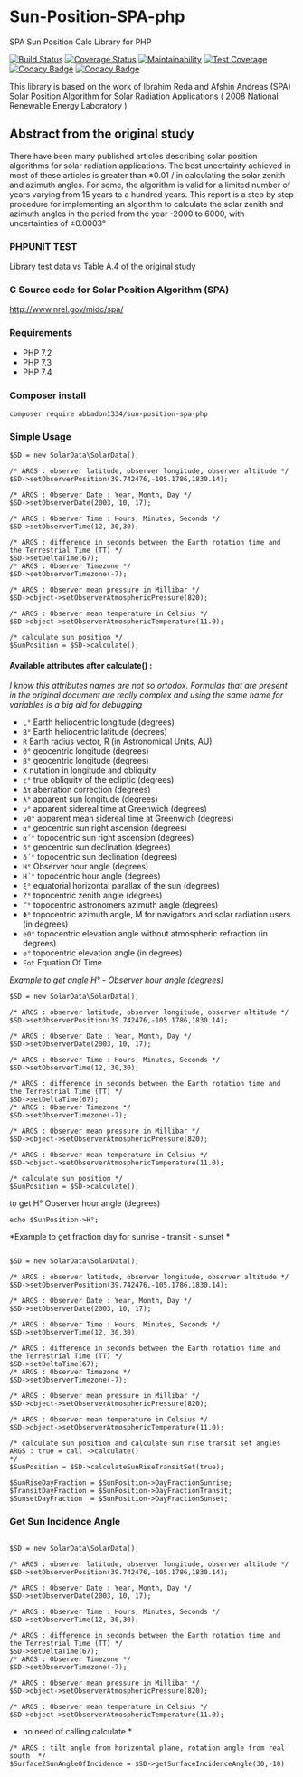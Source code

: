 # Sun-Position-SPA-php
SPA Sun Position Calc Library for PHP

[![Build Status](https://travis-ci.org/abbadon1334/sun-position-spa-php.svg?branch=master)](https://travis-ci.org/abbadon1334/sun-position-spa-php)
[![Coverage Status](https://coveralls.io/repos/github/abbadon1334/sun-position-spa-php/badge.svg?branch=upgrade-to-unit-8)](https://coveralls.io/github/abbadon1334/sun-position-spa-php?branch=upgrade-to-unit-8)
[![Maintainability](https://api.codeclimate.com/v1/badges/fe0c85053b434e296254/maintainability)](https://codeclimate.com/github/abbadon1334/sun-position-spa-php/maintainability)
[![Test Coverage](https://api.codeclimate.com/v1/badges/fe0c85053b434e296254/test_coverage)](https://codeclimate.com/github/abbadon1334/sun-position-spa-php/test_coverage)
[![Codacy Badge](https://api.codacy.com/project/badge/Grade/a3898544085a45b097a08cf01bff3131)](https://www.codacy.com/app/abbadon1334/sun-position-spa-php?utm_source=github.com&amp;utm_medium=referral&amp;utm_content=abbadon1334/sun-position-spa-php&amp;utm_campaign=Badge_Grade)
[![Codacy Badge](https://api.codacy.com/project/badge/Coverage/a3898544085a45b097a08cf01bff3131)](https://www.codacy.com/app/abbadon1334/sun-position-spa-php?utm_source=github.com&amp;utm_medium=referral&amp;utm_content=abbadon1334/sun-position-spa-php&amp;utm_campaign=Badge_Coverage)

This library is based on the work of Ibrahim Reda and Afshin Andreas
(SPA) Solar Position Algorithm for Solar Radiation Applications ( 2008 National Renewable Energy Laboratory )

## Abstract from the original study
There have been many published articles describing solar position algorithms for solar radiation
applications. The best uncertainty achieved in most of these articles is greater than ±0.01 / in
calculating the solar zenith and azimuth angles. For some, the algorithm is valid for a limited
number of years varying from 15 years to a hundred years. This report is a step by step procedure
for implementing an algorithm to calculate the solar zenith and azimuth angles in the period from
the year -2000 to 6000, with uncertainties of ±0.0003°

### PHPUNIT TEST
Library test data vs Table A.4 of the original study

### C Source code for Solar Position Algorithm (SPA) 
http://www.nrel.gov/midc/spa/

### Requirements
 - PHP 7.2
 - PHP 7.3
 - PHP 7.4

### Composer install
```
composer require abbadon1334/sun-position-spa-php
```

### Simple Usage
```
$SD = new SolarData\SolarData();

/* ARGS : observer latitude, observer longitude, observer altitude */
$SD->setObserverPosition(39.742476,-105.1786,1830.14);

/* ARGS : Observer Date : Year, Month, Day */
$SD->setObserverDate(2003, 10, 17);

/* ARGS : Observer Time : Hours, Minutes, Seconds */
$SD->setObserverTime(12, 30,30);

/* ARGS : difference in seconds between the Earth rotation time and the Terrestrial Time (TT) */
$SD->setDeltaTime(67);
/* ARGS : Observer Timezone */
$SD->setObserverTimezone(-7);

/* ARGS : Observer mean pressure in Millibar */
$SD->object->setObserverAtmosphericPressure(820);

/* ARGS : Observer mean temperature in Celsius */
$SD->object->setObserverAtmosphericTemperature(11.0);

/* calculate sun position */
$SunPosition = $SD->calculate();
```
#### Available attributes after calculate() :

*I know this attributes names are not so ortodox.*
*Formulas that are present in the original document are really complex and using the same name for variables is a big aid for debugging*

* `L°` Earth heliocentric longitude (degrees)
* `B°` Earth heliocentric latitude (degrees)
* `R` Earth radius vector, R (in Astronomical Units, AU)
* `Θ°` geocentric longitude (degrees)
* `β°` geocentric longitude (degrees)
* `X` nutation in longitude and obliquity
* `ε°` true obliquity of the ecliptic (degrees)
* `Δτ` aberration correction (degrees)
* `λ°` apparent sun longitude (degrees)
* `ν°` apparent sidereal time at Greenwich (degrees)
* `ν0°` apparent mean sidereal time at Greenwich (degrees)
* `α°` geocentric sun right ascension (degrees)
* `α´°` topocentric sun right ascension (degrees)
* `δ°` geocentric sun declination (degrees)
* `δ´°` topocentric sun declination (degrees)
* `H°` Observer hour angle (degrees)
* `H´°` topocentric hour angle (degrees)
* `ξ°` equatorial horizontal parallax of the sun (degrees)
* `Z°` topocentric zenith angle (degrees)
* `Γ°` topocentric astronomers azimuth angle (degrees)
* `Φ°` topocentric azimuth angle, M for navigators and solar radiation users (in degrees)
* `e0°` topocentric elevation angle without atmospheric refraction (in degrees)
* `e°` topocentric elevation angle (in degrees)
* `Eot` Equation Of Time

*Example to get angle H° - Observer hour angle (degrees)*
```
$SD = new SolarData\SolarData();

/* ARGS : observer latitude, observer longitude, observer altitude */
$SD->setObserverPosition(39.742476,-105.1786,1830.14);

/* ARGS : Observer Date : Year, Month, Day */
$SD->setObserverDate(2003, 10, 17);

/* ARGS : Observer Time : Hours, Minutes, Seconds */
$SD->setObserverTime(12, 30,30);

/* ARGS : difference in seconds between the Earth rotation time and the Terrestrial Time (TT) */
$SD->setDeltaTime(67);
/* ARGS : Observer Timezone */
$SD->setObserverTimezone(-7);

/* ARGS : Observer mean pressure in Millibar */
$SD->object->setObserverAtmosphericPressure(820);

/* ARGS : Observer mean temperature in Celsius */
$SD->object->setObserverAtmosphericTemperature(11.0);

/* calculate sun position */
$SunPosition = $SD->calculate();
```
to get H° Observer hour angle (degrees)
```
echo $SunPosition->H°;
```

*Example to get fraction day for sunrise - transit - sunset *
```

$SD = new SolarData\SolarData();

/* ARGS : observer latitude, observer longitude, observer altitude */
$SD->setObserverPosition(39.742476,-105.1786,1830.14);

/* ARGS : Observer Date : Year, Month, Day */
$SD->setObserverDate(2003, 10, 17);

/* ARGS : Observer Time : Hours, Minutes, Seconds */
$SD->setObserverTime(12, 30,30);

/* ARGS : difference in seconds between the Earth rotation time and the Terrestrial Time (TT) */
$SD->setDeltaTime(67);
/* ARGS : Observer Timezone */
$SD->setObserverTimezone(-7);

/* ARGS : Observer mean pressure in Millibar */
$SD->object->setObserverAtmosphericPressure(820);

/* ARGS : Observer mean temperature in Celsius */
$SD->object->setObserverAtmosphericTemperature(11.0);

/* calculate sun position and calculate sun rise transit set angles 
ARGS : true = call ->calculate()
*/
$SunPosition = $SD->calculateSunRiseTransitSet(true);

$SunRiseDayFraction = $SunPosition->DayFractionSunrise;
$TransitDayFraction = $SunPosition->DayFractionTransit;
$SunsetDayFraction  = $SunPosition->DayFractionSunset;

```
### Get Sun Incidence Angle
```

$SD = new SolarData\SolarData();

/* ARGS : observer latitude, observer longitude, observer altitude */
$SD->setObserverPosition(39.742476,-105.1786,1830.14);

/* ARGS : Observer Date : Year, Month, Day */
$SD->setObserverDate(2003, 10, 17);

/* ARGS : Observer Time : Hours, Minutes, Seconds */
$SD->setObserverTime(12, 30,30);

/* ARGS : difference in seconds between the Earth rotation time and the Terrestrial Time (TT) */
$SD->setDeltaTime(67);
/* ARGS : Observer Timezone */
$SD->setObserverTimezone(-7);

/* ARGS : Observer mean pressure in Millibar */
$SD->object->setObserverAtmosphericPressure(820);

/* ARGS : Observer mean temperature in Celsius */
$SD->object->setObserverAtmosphericTemperature(11.0);

```
* no need of calling calculate *
```
/* ARGS : tilt angle from horizontal plane, rotation angle from real south  */
$Surface2SunAngleOfIncidence = $SD->getSurfaceIncidenceAngle(30,-10)
```
